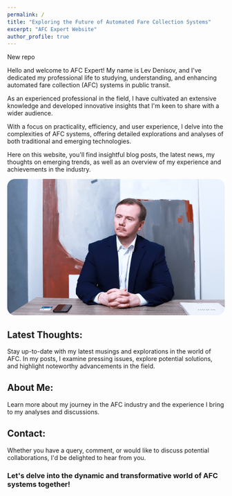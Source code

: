 ```yaml
---
permalink: /
title: "Exploring the Future of Automated Fare Collection Systems"
excerpt: "AFC Expert Website"
author_profile: true
---
```


New repo

Hello and welcome to AFC Expert! My name is Lev Denisov, and I've dedicated my professional life to studying, understanding, and enhancing automated fare collection (AFC) systems in public transit.

As an experienced professional in the field, I have cultivated an extensive knowledge and developed innovative insights that I'm keen to share with a wider audience.

With a focus on practicality, efficiency, and user experience, I delve into the complexities of AFC systems, offering detailed explorations and analyses of both traditional and emerging technologies.

Here on this website, you'll find insightful blog posts, the latest news, my thoughts on emerging trends, as well as an overview of my experience and achievements in the industry.


![Lev A. Denisov](/images/afc-expert-lev-denisov.png)

## Latest Thoughts:

Stay up-to-date with my latest musings and explorations in the world of AFC. In my posts, I examine pressing issues, explore potential solutions, and highlight noteworthy advancements in the field. 

## About Me:

Learn more about my journey in the AFC industry and the experience I bring to my analyses and discussions. 

## Contact:

Whether you have a query, comment, or would like to discuss potential collaborations, I'd be delighted to hear from you. 

### Let's delve into the dynamic and transformative world of AFC systems together!


